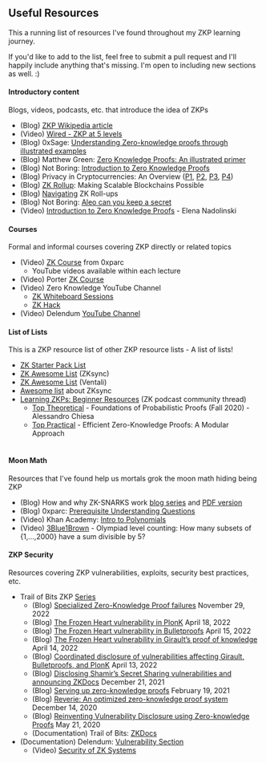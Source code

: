 ## Useful Resources

This a running list of resources I've found throughout my ZKP learning journey. 

If you'd like to add to the list, feel free to submit a pull request and I'll happily include anything that's missing. I'm open to including new sections as well. :)


#### Introductory content
Blogs, videos, podcasts, etc. that introduce the idea of ZKPs

- (Blog) [ZKP Wikipedia article](https://en.wikipedia.org/wiki/Zero-knowledge_proof "https://en.wikipedia.org/wiki/Zero-knowledge_proof")
- (Video) [Wired - ZKP at 5 levels](https://www.youtube.com/watch?v=fOGdb1CTu5c&list=WL&index=1 "https://www.youtube.com/watch?v=fOGdb1CTu5c&list=WL&index=1")
- (Blog) 0xSage: [Understanding Zero-knowledge proofs through illustrated examples](https://blog.goodaudience.com/understanding-zero-knowledge-proofs-through-simple-examples-df673f796d99)
- (Blog) Matthew Green: [Zero Knowledge Proofs: An illustrated primer](https://blog.cryptographyengineering.com/2014/11/27/zero-knowledge-proofs-illustrated-primer/?utm_source=pocket_reader)
- (Blog) Not Boring: [Introduction to Zero Knowledge Proofs](https://www.notboring.co/p/zero-knowledge)
- (Blog) Privacy in Cryptocurrencies: An Overview ([P1](https://medium.com/@yi.sun/privacy-in-cryptocurrencies-d4b268157f6c), [P2](https://medium.com/@yi.sun/privacy-in-cryptocurrencies-mixing-based-approaches-ce08d0040c88), [P3](https://medium.com/@krzhang/privacy-in-cryptocurrencies-zero-knowledge-and-zk-snarks-1-2-68ce1838fd9c), [P4](https://medium.com/@krzhang/privacy-in-cryptocurrencies-zero-knowledge-and-zk-snarks-part-2-f6a3ee167b16))
- (Blog) [ZK Rollup](https://medium.com/ppio/zk-rollup-making-scalable-blockchains-possible-7308b695d929): Making Scalable Blockchains Possible 
- (Blog) [Navigating](https://medium.com/amber-group/navigating-zero-knowledge-e944b21af71c) ZK Roll-ups
- (Blog) Not Boring: [Aleo can you keep a secret](https://www.notboring.co/p/aleo-can-you-keep-a-secret)
- (Video) [Introduction to Zero Knowledge Proofs](https://youtu.be/BT88s7_VtC8) - Elena Nadolinski 


#### Courses
Formal and informal courses covering ZKP directly or related topics

- (Video) [ZK Course](https://learn.0xparc.org/circom/) from 0xparc
	-   YouTube videos available within each lecture 
- (Video) Porter [ZK Course](https://youtu.be/-2qHqfqPeR8)
- (Video) Zero Knowledge YouTube Channel
	- [ZK Whiteboard Sessions](https://www.youtube.com/watch?v=h-94UhJLeck&list=PLj80z0cJm8QErn3akRcqvxUsyXWC81OGq)
	- [ZK Hack](https://www.youtube.com/watch?v=Vaz4a_Vhntk&list=PLj80z0cJm8QFGB6AsiAG3EB06L7xr5S1c) 
- (Video) Delendum [YouTube Channel](https://www.youtube.com/@delendum-xyz/featured)

#### List of Lists
This is a ZKP resource list of other ZKP resource lists - A list of lists!   

- [ZK Starter Pack List](https://ethresear.ch/t/zero-knowledge-proofs-starter-pack/4519)
- [ZK Awesome List](https://github.com/matter-labs/awesome-zero-knowledge-proofs) (ZKsync)
- [ZK Awesome List](https://github.com/ventali/awesome-zk) (Ventali)
- [Awesome list](https://github.com/0xJuancito/awesome-zksync) about ZKsync
- [Learning ZKPs: Beginner Resources](https://community.zeroknowledge.fm/t/learning-zkps-beginner-resources/302/1) (ZK podcast community thread)
	- [Top Theoretical](https://www.youtube.com/playlist?list=PLGkwtcB-DfpzST-medFVvrKhinZisfluC) - Foundations of Probabilistic Proofs (Fall 2020) - Alessandro Chiesa
	- [Top Practical](https://www.youtube.com/watch?v=8WVW5DCVQe0&list=PLgKuh-lKre10OEVNLH3t0QX0rIK8kK3tu) - Efficient Zero-Knowledge Proofs: A Modular Approach  
                 

#### Moon Math
Resources that I've found help us mortals grok the moon math hiding being ZKP

- (Blog) How and why ZK-SNARKS work [blog series](https://medium.com/@imolfar) and [PDF version](https://arxiv.org/pdf/1906.07221.pdf)
- (Blog) 0xparc: [Prerequisite Understanding Questions](https://learn.0xparc.org/materials/circom/prereq-materials/prereq-understanding) 
- (Video) Khan Academy: [Intro to Polynomials](https://youtu.be/Vm7H0VTlIco) 
- (Video) [3Blue1Brown](https://youtu.be/bOXCLR3Wric) - Olympiad level counting: How many subsets of {1,…,2000} have a sum divisible by 5?

#### ZKP Security
Resources covering ZKP vulnerabilities, exploits, security best practices, etc.  

- Trail of Bits ZKP [Series](https://blog.trailofbits.com/category/zero-knowledge/)
	- (Blog) [Specialized Zero-Knowledge Proof failures](https://blog.trailofbits.com/2022/11/29/specialized-zero-knowledge-proof-failures/ "Specialized Zero-Knowledge Proof failures") November 29, 2022
	- (Blog) [The Frozen Heart vulnerability in PlonK](https://blog.trailofbits.com/2022/04/18/the-frozen-heart-vulnerability-in-plonk/ "The Frozen Heart vulnerability in PlonK") April 18, 2022
	- (Blog) [The Frozen Heart vulnerability in Bulletproofs](https://blog.trailofbits.com/2022/04/15/the-frozen-heart-vulnerability-in-bulletproofs/ "The Frozen Heart vulnerability in Bulletproofs") April 15, 2022
	- (Blog) [The Frozen Heart vulnerability in Girault’s proof of knowledge](https://blog.trailofbits.com/2022/04/14/the-frozen-heart-vulnerability-in-giraults-proof-of-knowledge/ "The Frozen Heart vulnerability in Girault’s proof of knowledge") April 14, 2022
	- (Blog) [Coordinated disclosure of vulnerabilities affecting Girault, Bulletproofs, and PlonK](https://blog.trailofbits.com/2022/04/13/part-1-coordinated-disclosure-of-vulnerabilities-affecting-girault-bulletproofs-and-plonk/ "Coordinated disclosure of vulnerabilities affecting Girault, Bulletproofs, and PlonK") April 13, 2022
	- (Blog) [Disclosing Shamir’s Secret Sharing vulnerabilities and announcing ZKDocs](https://blog.trailofbits.com/2021/12/21/disclosing-shamirs-secret-sharing-vulnerabilities-and-announcing-zkdocs/ "Disclosing Shamir’s Secret Sharing vulnerabilities and announcing ZKDocs") December 21, 2021
	- (Blog) [Serving up zero-knowledge proofs](https://blog.trailofbits.com/2021/02/19/serving-up-zero-knowledge-proofs/ "Serving up zero-knowledge proofs") February 19, 2021
	- (Blog) [Reverie: An optimized zero-knowledge proof system](https://blog.trailofbits.com/2020/12/14/reverie-an-optimized-zero-knowledge-proof-system/ "Reverie: An optimized zero-knowledge proof system") December 14, 2020
	- (Blog) [Reinventing Vulnerability Disclosure using Zero-knowledge Proofs](https://blog.trailofbits.com/2020/05/21/reinventing-vulnerability-disclosure-using-zero-knowledge-proofs/ "Reinventing Vulnerability Disclosure using Zero-knowledge Proofs") May 21, 2020
	- (Documentation) Trail of Bits: [ZKDocs](https://www.zkdocs.com/docs/zkdocs/) 
- (Documentation) Delendum: [Vulnerability Section](https://kb.delendum.xyz/zk-knowledge#vulnerabilities)
	-  (Video) [Security of ZK Systems](https://youtu.be/SxI8uNBp05k) 
